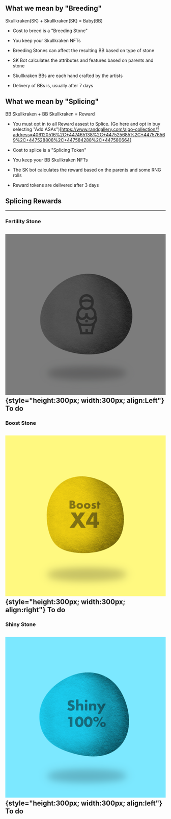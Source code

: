## What we mean by "Breeding"

Skullkraken(SK) + Skullkraken(SK) = Baby(BB)

- Cost to breed is a "Breeding Stone"

- You keep your Skullkraken NFTs

- Breeding Stones can affect the resulting BB based on type of stone

- SK Bot calculates the attributes and features based on parents and stone

- Skullkraken BBs are each hand crafted by the artists

- Delivery of BBs is, usually after 7 days

## What we mean by "Splicing"

BB Skullkraken + BB Skullkraken = Reward

- You must opt in to all Reward assest to Splice. (Go here and opt in buy selecting "Add ASAs")[https://www.randgallery.com/algo-collection/?address=406120516%2C+447465138%2C+447525685%2C+447576569%2C+447528808%2C+447584288%2C+447580664]

- Cost to splice is a "Splicing Token"

- You keep your BB Skullkraken NFTs

- The SK bot calculates the reward based on the parents and some RNG rolls

- Reward tokens are delivered after 3 days

## Splicing Rewards

---
### Fertility Stone
![Fertility](../images/fertility.png){style="height:300px; width:300px; align:Left"}
To do
---
### Boost Stone
![Boost](../images/boost.png){style="height:300px; width:300px; align:right"}
To do
---
### Shiny Stone
![Shiny](../images/shiny.png){style="height:300px; width:300px; align:left"}
To do
---